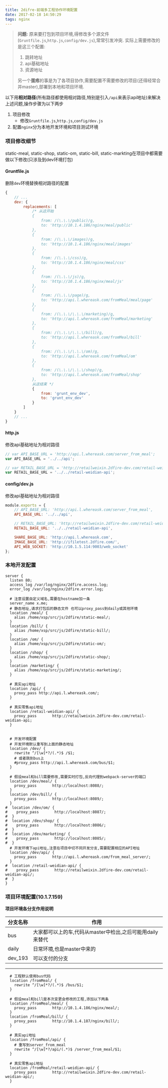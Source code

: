 ```yaml
---
title: 2difre-前端多工程协作环境配置
date: 2017-02-18 14:50:29
tags: nginx
---
```


> **问题:**
> 原来要打包到项目环境,得修改多个源文件(`Gruntfile.js`,`http.js`,`config/dev.js`),常常引发冲突.
> 实际上需要修改的是这三个配置:
> 1. 跳转地址
> 2. api基础地址
> 3. 资源地址
>
> 另一个**蛋疼**的事是为了各项目协作,需要配置不需要修改的项目(还得经常合并master),部署到本地和项目环境.

以下用**相对路径**(所有路径都使用相对路径,特别是引入`/api`来表示api地址)来解决上述问题,操作步骤为以下两步

1. 项目修改
    * 修改`Gruntfile.js`,`http.js`,`config/dev.js`
2. 配置`nginx`分为本地开发环境和项目测试环境

### 项目修改细节

static-meal, static-shop, static-om, static-bill, static-markting在项目中都需要做以下修改(只涉及到dev环境打包)

#### Gruntfile.js

删除`dev`环境替换相对路径的配置

```javascript
{
    // ...
    dev: {
        replacements: [
            /* 从这开始
            {
                from: /(\.\.\/public)/g,
                to: 'http://10.1.4.186/nginx/meal/public'
            },
            {
                from: /(\.\.\/images)/g,
                to: 'http://10.1.4.186/nginx/meal/images'
            },
            {
                from: /(\.\.\/css)/g,
                to: 'http://10.1.4.186/nginx/meal/css'
            },
            {
                from: /(\.\.\/js)/g,
                to: 'http://10.1.4.186/nginx/meal/js'
            },
            {
                from: /(\.\.\/page)/g,
                to: 'http://api.l.whereask.com/fromMeal/meal/page'
            },
            {
                from: /(\.\.\/\.\.\/marketing)/g,
                to: 'http://api.l.whereask.com/fromMeal/marketing'
            },
            {
                from: /(\.\.\/\.\.\/bill)/g,
                to: 'http://api.l.whereask.com/fromMeal/bill'
            },
            {
                from: /(\.\.\/\.\.\/om)/g,
                to: 'http://api.l.whereask.com/fromMeal/om'
            },
            {
                from: /(\.\.\/\.\.\/shop)/g,
                to: 'http://api.l.whereask.com/fromMeal/shop'
            },
            从这结束 */
            {
                from: 'grunt_env_dev',
                to: 'grunt_env_dev'
            }
        ]
    }
    // ...
}
```

#### http.js

修改api基础地址为相对路径

```javascript
// var API_BASE_URL = 'http://api.l.whereask.com/server_from_meal';
var API_BASE_URL = '../../api';

// var RETAIL_BASE_URL = 'http://retailweixin.2dfire-dev.com/retail-weidian-api';
var RETAIL_BASE_URL = '../../retail-weidian-api';
```

#### config/dev.js

修改api基础地址为相对路径

```javascript
module.exports = {
    // API_BASE_URL: 'http://api.l.whereask.com/server_from_meal',
    API_BASE_URL: '../../api',

    // RETAIL_BASE_URL: 'http://retailweixin.2dfire-dev.com/retail-weidian-api',
    RETAIL_BASE_URL: '../../retail-weidian-api',

    SHARE_BASE_URL: 'http://api.l.whereask.com',
    IMAGE_BASE_URL: 'http://ifiletest.2dfire.com/',
    API_WEB_SOCKET: 'http://10.1.5.114:9003/web_socket'
};
```

### 本地开发配置

```nginx
server {
  listen 80;
  access_log /var/log/nginx/2dfire.access.log;
  error_log /var/log/nginx/2dfire.error.log;

  # 注意设置自定义域名,需要在hostname加一条
  server_name x.me;
  # 静态地址,请求打包后的静态文件 也可以proxy_pass到daily或其他环境
  location /meal/ {
    alias /home/xsp/src/js/2dfire/static-meal/;
  }
  location /bill/ {
    alias /home/xsp/src/js/2dfire/static-bill/;
  }
  location /om/ {
    alias /home/xsp/src/js/2dfire/static-om/;
  }
  location /shop/ {
    alias /home/xsp/src/js/2dfire/static-shop/;
  }
  location /marketing/ {
    alias /home/xsp/src/js/2dfire/static-marketing/;
  }

  # 真实api地址
  location /api/ {
    proxy_pass http://api.l.whereask.com/;
  }

  # 真实零售api地址
  location /retail-weidian-api/ {
    proxy_pass       http://retailweixin.2dfire-dev.com/retail-weidian-api;
  }


  # 开发环境配置
  # 开发环境默认重写到上面的静态地址
  location /dev/ {
    rewrite ^/[\w]*?/(.*)$ /$1;
    # 或者跳到bus上
    #proxy_pass http://api.l.whereask.com/bus/$1;
  }

  # 假设meal和bill需要修改,需要实时打包,反向代理到webpack-server的端口
  location /dev/meal/ {
    proxy_pass       http://localhost:8088/;
  }
  location /dev/bill/ {
    proxy_pass       http://localhost:8089/;
  }
#  location /dev/om/ {
#    proxy_pass       http://localhost:8087/;
#  }
#  location /dev/shop/ {
#    proxy_pass       http://localhost:8086/;
#  }
#  location /dev/marketing/ {
#    proxy_pass       http://localhost:8085/;
#  }
  # 开发环境下api地址,注意在项目中切不同开发分支,需要配置相应的API地址
  location /dev/api/ {
    proxy_pass       http://api.l.whereask.com/from_meal_server/;
  }
#  location /retail-weidian-api/ {
#    proxy_pass       http://retailweixin.2dfire-dev.com/retail-weidian-api/;
#  }
}
```

### 项目环境配置(10.1.7.159)

**项目环境各分支作用说明**

|分支名称|作用
|-|-
|bus|大家都可以上的车,代码从master中检出,之后可能用daily来替代
|daily|日常环境,也是master中来的
|dev_193|可以支付的分支

----

```nginx
  # 工程默认使用bus代码
  location /fromMeal/ {
    rewrite ^/[\w]*?/(.*)$ /bus/$1;
  }

  # 假设meal和bill是本次变更会修改的工程,添加以下两条
  location /fromMeal/meal/ {
    proxy_pass       http://10.1.4.186/nginx/meal/;
  }
  location /fromMeal/bill/ {
    proxy_pass       http://10.1.4.187/nginx/bill/;
  }

  # 真实api地址
  location /fromMeal/api/ {
    # 重写到server_from_meal
    rewrite ^/[\w]*?/api/(.*)$ /server_from_meal/$1;
  }

  # 真实零售api地址
  location /fromMeal/retail-weidian-api/ {
    proxy_pass       http://retailweixin.2dfire-dev.com/retail-weidian-api/;
  }
```

